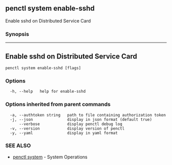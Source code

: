 ## penctl system enable-sshd

Enable sshd on Distributed Service Card

### Synopsis



------------------------------
 Enable sshd on Distributed Service Card 
------------------------------


```
penctl system enable-sshd [flags]
```

### Options

```
  -h, --help   help for enable-sshd
```

### Options inherited from parent commands

```
  -a, --authtoken string   path to file containing authorization token
  -j, --json               display in json format (default true)
      --verbose            display penctl debug log
  -v, --version            display version of penctl
  -y, --yaml               display in yaml format
```

### SEE ALSO
* [penctl system](penctl_system.md)	 - System Operations

